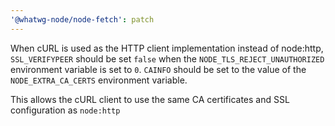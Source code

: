 ```yaml
---
'@whatwg-node/node-fetch': patch
---
```


When cURL is used as the HTTP client implementation instead of node:http,
`SSL_VERIFYPEER` should be set `false` when the `NODE_TLS_REJECT_UNAUTHORIZED` environment variable is set to `0`.
`CAINFO` should be set to the value of the `NODE_EXTRA_CA_CERTS` environment variable.

This allows the cURL client to use the same CA certificates and SSL configuration as `node:http`